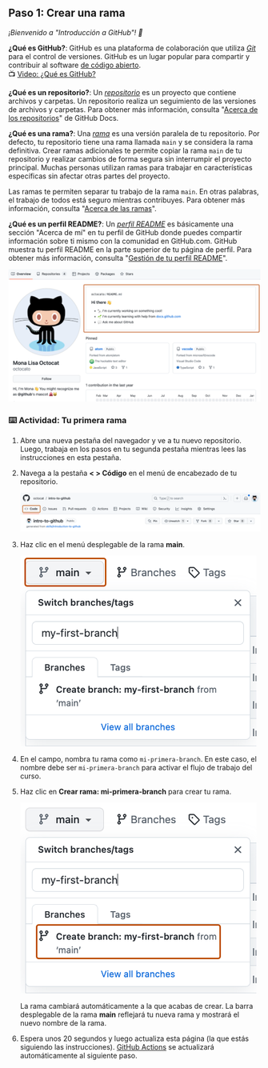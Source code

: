 <!--
  <<< Notas del autor: Paso 1 >>>
  Elige 3-5 pasos para tu curso.
  ¡El primer paso siempre es el más difícil, así que elige algo fácil!
  Enlaza a docs.github.com para explicaciones adicionales.
  ¡Anima a los usuarios a abrir nuevas pestañas para los pasos!
-->

## Paso 1: Crear una rama

_¡Bienvenido a "Introducción a GitHub"! :wave:_

**¿Qué es GitHub?**: GitHub es una plataforma de colaboración que utiliza _[Git](https://docs.github.com/get-started/quickstart/github-glossary#git)_ para el control de versiones. GitHub es un lugar popular para compartir y contribuir al software [de código abierto](https://docs.github.com/get-started/quickstart/github-glossary#open-source).
<br>:tv: [Video: ¿Qué es GitHub?](https://www.youtube.com/watch?v=pBy1zgt0XPc)

**¿Qué es un repositorio?**: Un _[repositorio](https://docs.github.com/get-started/quickstart/github-glossary#repository)_ es un proyecto que contiene archivos y carpetas. Un repositorio realiza un seguimiento de las versiones de archivos y carpetas. Para obtener más información, consulta "[Acerca de los repositorios](https://docs.github.com/en/repositories/creating-and-managing-repositories/about-repositories)" de GitHub Docs.

**¿Qué es una rama?**: Una _[rama](https://docs.github.com/en/get-started/quickstart/github-glossary#branch)_ es una versión paralela de tu repositorio. Por defecto, tu repositorio tiene una rama llamada `main` y se considera la rama definitiva. Crear ramas adicionales te permite copiar la rama `main` de tu repositorio y realizar cambios de forma segura sin interrumpir el proyecto principal. Muchas personas utilizan ramas para trabajar en características específicas sin afectar otras partes del proyecto.

Las ramas te permiten separar tu trabajo de la rama `main`. En otras palabras, el trabajo de todos está seguro mientras contribuyes. Para obtener más información, consulta "[Acerca de las ramas](https://docs.github.com/en/pull-requests/collaborating-with-pull-requests/proposing-changes-to-your-work-with-pull-requests/about-branches)".

**¿Qué es un perfil README?**: Un _[perfil README](https://docs.github.com/account-and-profile/setting-up-and-managing-your-github-profile/customizing-your-profile/managing-your-profile-readme)_ es básicamente una sección "Acerca de mí" en tu perfil de GitHub donde puedes compartir información sobre ti mismo con la comunidad en GitHub.com. GitHub muestra tu perfil README en la parte superior de tu página de perfil. Para obtener más información, consulta "[Gestión de tu perfil README](https://docs.github.com/en/account-and-profile/setting-up-and-managing-your-github-profile/customizing-your-profile/managing-your-profile-readme)".

![profile-readme-example](/images/profile-readme-example.png)

### :keyboard: Actividad: Tu primera rama

1. Abre una nueva pestaña del navegador y ve a tu nuevo repositorio. Luego, trabaja en los pasos en tu segunda pestaña mientras lees las instrucciones en esta pestaña.
2. Navega a la pestaña **< > Código** en el menú de encabezado de tu repositorio.

   ![code-tab](/images/code-tab.png)

3. Haz clic en el menú desplegable de la rama **main**.

   ![main-branch-dropdown](/images/main-branch-dropdown.png)

4. En el campo, nombra tu rama como `mi-primera-branch`. En este caso, el nombre debe ser `mi-primera-branch` para activar el flujo de trabajo del curso.
5. Haz clic en **Crear rama: mi-primera-branch** para crear tu rama.

   ![create-branch-button](/images/create-branch-button.png)

   La rama cambiará automáticamente a la que acabas de crear.
   La barra desplegable de la rama **main** reflejará tu nueva rama y mostrará el nuevo nombre de la rama.

6. Espera unos 20 segundos y luego actualiza esta página (la que estás siguiendo las instrucciones). [GitHub Actions](https://docs.github.com/en/actions) se actualizará automáticamente al siguiente paso.
